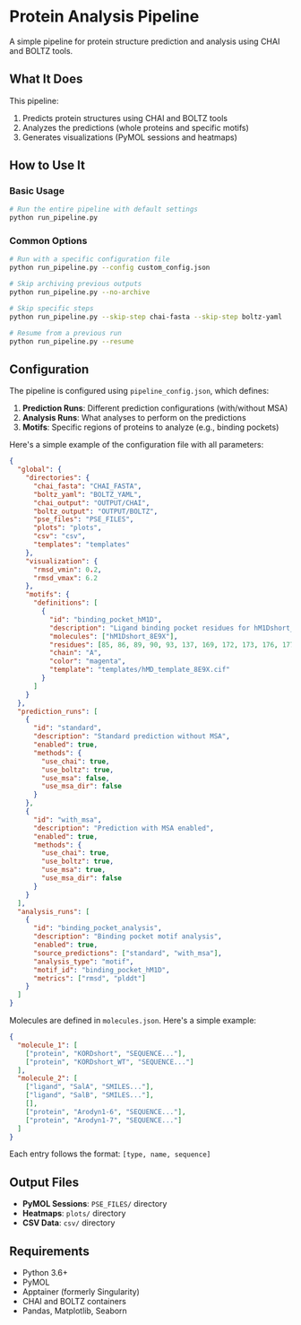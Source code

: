 # Protein Analysis Pipeline

A simple pipeline for protein structure prediction and analysis using CHAI and BOLTZ tools.

## What It Does

This pipeline:
1. Predicts protein structures using CHAI and BOLTZ tools
2. Analyzes the predictions (whole proteins and specific motifs)
3. Generates visualizations (PyMOL sessions and heatmaps)

## How to Use It

### Basic Usage

```bash
# Run the entire pipeline with default settings
python run_pipeline.py
```

### Common Options

```bash
# Run with a specific configuration file
python run_pipeline.py --config custom_config.json

# Skip archiving previous outputs
python run_pipeline.py --no-archive

# Skip specific steps
python run_pipeline.py --skip-step chai-fasta --skip-step boltz-yaml

# Resume from a previous run
python run_pipeline.py --resume
```

## Configuration

The pipeline is configured using `pipeline_config.json`, which defines:

1. **Prediction Runs**: Different prediction configurations (with/without MSA)
2. **Analysis Runs**: What analyses to perform on the predictions
3. **Motifs**: Specific regions of proteins to analyze (e.g., binding pockets)

Here's a simple example of the configuration file with all parameters:
```json
{
  "global": {
    "directories": {
      "chai_fasta": "CHAI_FASTA",
      "boltz_yaml": "BOLTZ_YAML",
      "chai_output": "OUTPUT/CHAI",
      "boltz_output": "OUTPUT/BOLTZ",
      "pse_files": "PSE_FILES",
      "plots": "plots",
      "csv": "csv",
      "templates": "templates"
    },
    "visualization": {
      "rmsd_vmin": 0.2,
      "rmsd_vmax": 6.2
    },
    "motifs": {
      "definitions": [
        {
          "id": "binding_pocket_hM1D",
          "description": "Ligand binding pocket residues for hM1Dshort_8E9X",
          "molecules": ["hM1Dshort_8E9X"],
          "residues": [85, 86, 89, 90, 93, 137, 169, 172, 173, 176, 177, 231, 234, 238, 235, 257, 260, 261],
          "chain": "A",
          "color": "magenta",
          "template": "templates/hMD_template_8E9X.cif"
        }
      ]
    }
  },
  "prediction_runs": [
    {
      "id": "standard",
      "description": "Standard prediction without MSA",
      "enabled": true,
      "methods": {
        "use_chai": true,
        "use_boltz": true,
        "use_msa": false,
        "use_msa_dir": false
      }
    },
    {
      "id": "with_msa",
      "description": "Prediction with MSA enabled",
      "enabled": true,
      "methods": {
        "use_chai": true,
        "use_boltz": true,
        "use_msa": true,
        "use_msa_dir": false
      }
    }
  ],
  "analysis_runs": [
    {
      "id": "binding_pocket_analysis",
      "description": "Binding pocket motif analysis",
      "enabled": true,
      "source_predictions": ["standard", "with_msa"],
      "analysis_type": "motif",
      "motif_id": "binding_pocket_hM1D",
      "metrics": ["rmsd", "plddt"]
    }
  ]
}
```

Molecules are defined in `molecules.json`. Here's a simple example:

```json
{
  "molecule_1": [
    ["protein", "KORDshort", "SEQUENCE..."],
    ["protein", "KORDshort_WT", "SEQUENCE..."]
  ],
  "molecule_2": [
    ["ligand", "SalA", "SMILES..."],
    ["ligand", "SalB", "SMILES..."],
    [],
    ["protein", "Arodyn1-6", "SEQUENCE..."],
    ["protein", "Arodyn1-7", "SEQUENCE..."]
  ]
}
```

Each entry follows the format: `[type, name, sequence]`

## Output Files

- **PyMOL Sessions**: `PSE_FILES/` directory
- **Heatmaps**: `plots/` directory
- **CSV Data**: `csv/` directory

## Requirements

- Python 3.6+
- PyMOL
- Apptainer (formerly Singularity)
- CHAI and BOLTZ containers
- Pandas, Matplotlib, Seaborn
